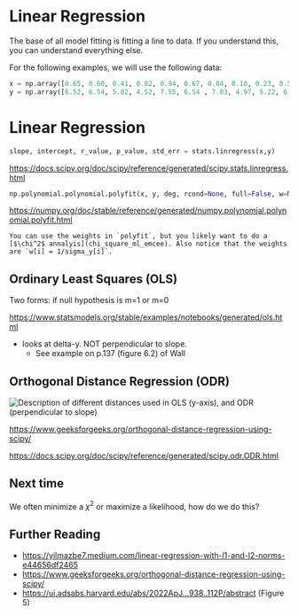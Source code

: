 # Linear Regression

The base of all model fitting is fitting a line to data. If you understand this, you can understand everything else.

For the following examples, we will use the following data:
<!-- m=3.2, b=4.5, eta=0.1 -->
```python
x = np.array([0.65, 0.60, 0.41, 0.02, 0.94, 0.67, 0.84, 0.10, 0.23, 0.59])
y = np.array([6.52, 6.54, 5.82, 4.52, 7.55, 6.54 , 7.03, 4.97, 5.22, 6.47])
```


# Linear Regression

```python
slope, intercept, r_value, p_value, std_err = stats.linregress(x,y)
```

https://docs.scipy.org/doc/scipy/reference/generated/scipy.stats.linregress.html

```python
np.polynomial.polynomial.polyfit(x, y, deg, rcond=None, full=False, w=None)
```

https://numpy.org/doc/stable/reference/generated/numpy.polynomial.polynomial.polyfit.html

```{note}
You can use the weights in `polyfit`, but you likely want to do a [$\chi^2$ annalyis](chi_square_ml_emcee). Also notice that the weights are `w[i] = 1/sigma_y[i]`.
```

## Ordinary Least Squares (OLS)

Two forms: if null hypothesis is m=1 or m=0

https://www.statsmodels.org/stable/examples/notebooks/generated/ols.html

- looks at delta-y. NOT perpendicular to slope. 
    - See example on p.137 (figure 6.2) of Wall

## Orthogonal Distance Regression (ODR)

![Description of different distances used in OLS (y-axis), and ODR (perpendicular to slope) ](https://media.geeksforgeeks.org/wp-content/uploads/20211219223720/19121.png)

https://www.geeksforgeeks.org/orthogonal-distance-regression-using-scipy/

https://docs.scipy.org/doc/scipy/reference/generated/scipy.odr.ODR.html


## Next time

We often minimize a $\chi^2$ or maximize a likelihood, how do we do this?


## Further Reading

* https://yilmazbe7.medium.com/linear-regression-with-l1-and-l2-norms-e44656df2465
* https://www.geeksforgeeks.org/orthogonal-distance-regression-using-scipy/
* https://ui.adsabs.harvard.edu/abs/2022ApJ...938..112P/abstract (Figure 5)
